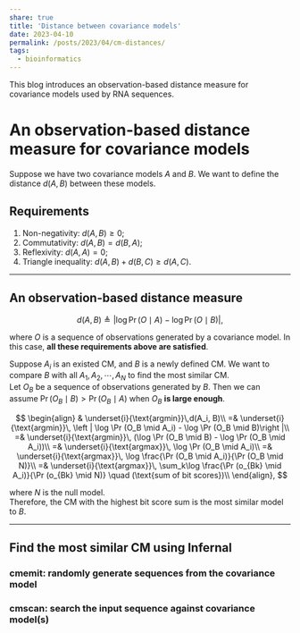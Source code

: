 ```yaml
---  
share: true
title: 'Distance between covariance models'
date: 2023-04-10
permalink: /posts/2023/04/cm-distances/
tags:
  - bioinformatics
---  
```


This blog introduces an observation-based distance measure for covariance models used by RNA sequences.

# An observation-based distance measure for covariance models  
  
Suppose we have two covariance models $A$ and $B$. We want to define the distance $d(A, B)$ between these models.  
  
## Requirements  
  
1. Non-negativity: $d(A, B) \geq 0$;  
2. Commutativity: $d(A, B) = d(B, A)$;  
3. Reflexivity: $d(A, A) = 0$;  
4. Triangle inequality: $d(A, B) + d(B, C) \geq d(A, C)$.  
  
---  
  
## An observation-based distance measure  
  
$$  
d(A, B) \triangleq \left | \log \Pr (O \mid A) - \log \Pr (O \mid B) \right |,  
$$  
  
where $O$ is a sequence of observations generated by a covariance model. In this case, **all these requirements above are satisfied**.  
  
Suppose $A_i$ is an existed CM, and $B$ is a newly defined CM. We want to compare $B$ with all $A_1, A_2, \cdots, A_N$ to find the most similar CM.  
Let $O_B$ be a sequence of observations generated by $B$. Then we can assume $\Pr (O_B \mid B) > \Pr (O_B \mid A)$ when $O_B$ **is large enough**.  
  
$$  
\begin{align}  
 & \underset{i}{\text{argmin}}\,d(A_i, B)\\  
 =& \underset{i}{\text{argmin}}\, \left | \log \Pr (O_B \mid A_i) - \log \Pr (O_B \mid B)\right |\\  
 =& \underset{i}{\text{argmin}}\, (\log \Pr (O_B \mid B) - \log \Pr (O_B \mid A_i))\\  
 =& \underset{i}{\text{argmax}}\, \log \Pr (O_B \mid A_i)\\  
 =& \underset{i}{\text{argmax}}\, \log \frac{\Pr (O_B \mid A_i)}{\Pr (O_B \mid N)}\\  
 =& \underset{i}{\text{argmax}}\, \sum_k\log \frac{\Pr (o_{Bk} \mid A_i)}{\Pr (o_{Bk} \mid N)} \quad (\text{sum of bit scores})\\  
\end{align},  
$$  
  
where $N$ is the null model.   
Therefore, the CM with the highest bit score sum is the most similar model to $B$.  
  
---  
  
## Find the most similar CM using Infernal  
  
### cmemit: randomly generate sequences from the covariance model  
  
### cmscan: search the input sequence against covariance model(s)
